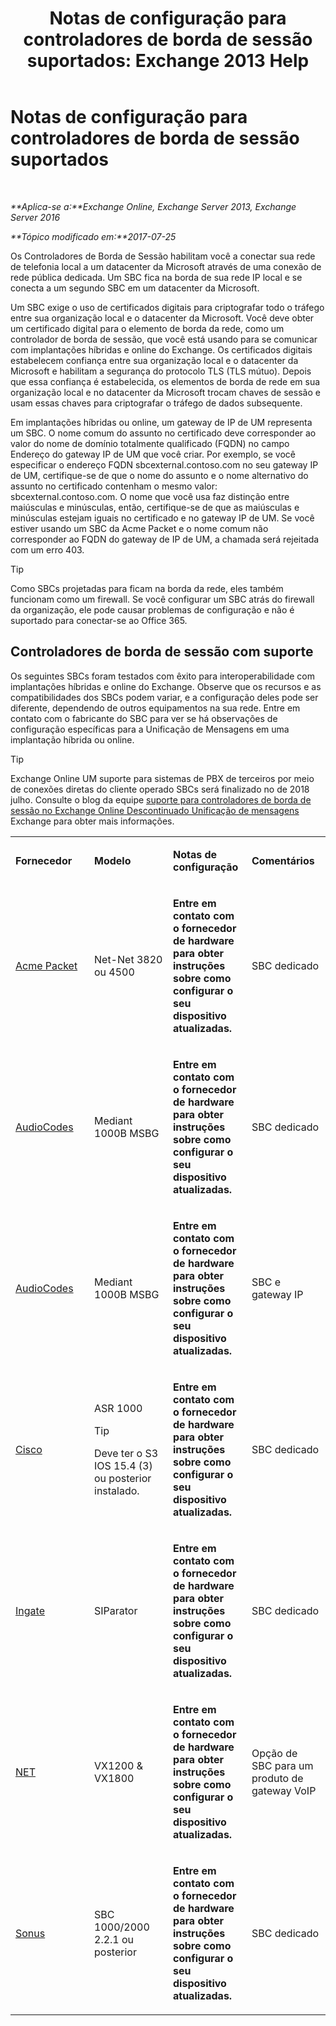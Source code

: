 ﻿---
title: 'Notas de configuração para controladores de borda de sessão suportados: Exchange 2013 Help'
TOCTitle: Notas de configuração para controladores de borda de sessão suportados
ms:assetid: d161f94a-a243-4294-93b3-2bf1dc17b59f
ms:mtpsurl: https://technet.microsoft.com/pt-br/library/JJ673565(v=EXCHG.150)
ms:contentKeyID: 50556295
ms.date: 05/22/2018
mtps_version: v=EXCHG.150
ms.translationtype: MT
---

# Notas de configuração para controladores de borda de sessão suportados

 

_**Aplica-se a:**Exchange Online, Exchange Server 2013, Exchange Server 2016_

_**Tópico modificado em:**2017-07-25_

Os Controladores de Borda de Sessão habilitam você a conectar sua rede de telefonia local a um datacenter da Microsoft através de uma conexão de rede pública dedicada. Um SBC fica na borda de sua rede IP local e se conecta a um segundo SBC em um datacenter da Microsoft.

Um SBC exige o uso de certificados digitais para criptografar todo o tráfego entre sua organização local e o datacenter da Microsoft. Você deve obter um certificado digital para o elemento de borda da rede, como um controlador de borda de sessão, que você está usando para se comunicar com implantações híbridas e online do Exchange. Os certificados digitais estabelecem confiança entre sua organização local e o datacenter da Microsoft e habilitam a segurança do protocolo TLS (TLS mútuo). Depois que essa confiança é estabelecida, os elementos de borda de rede em sua organização local e no datacenter da Microsoft trocam chaves de sessão e usam essas chaves para criptografar o tráfego de dados subsequente.

Em implantações híbridas ou online, um gateway de IP de UM representa um SBC. O nome comum do assunto no certificado deve corresponder ao valor do nome de domínio totalmente qualificado (FQDN) no campo Endereço do gateway IP de UM que você criar. Por exemplo, se você especificar o endereço FQDN sbcexternal.contoso.com no seu gateway IP de UM, certifique-se de que o nome do assunto e o nome alternativo do assunto no certificado contenham o mesmo valor: sbcexternal.contoso.com. O nome que você usa faz distinção entre maiúsculas e minúsculas, então, certifique-se de que as maiúsculas e minúsculas estejam iguais no certificado e no gateway IP de UM. Se você estiver usando um SBC da Acme Packet e o nome comum não corresponder ao FQDN do gateway de IP de UM, a chamada será rejeitada com um erro 403.


> [!TIP]
> Como SBCs projetadas para ficam na borda da rede, eles também funcionam como um firewall. Se você configurar um SBC atrás do firewall da organização, ele pode causar problemas de configuração e não é suportado para conectar-se ao Office 365.



## Controladores de borda de sessão com suporte

Os seguintes SBCs foram testados com êxito para interoperabilidade com implantações híbridas e online do Exchange. Observe que os recursos e as compatibilidades dos SBCs podem variar, e a configuração deles pode ser diferente, dependendo de outros equipamentos na sua rede. Entre em contato com o fabricante do SBC para ver se há observações de configuração específicas para a Unificação de Mensagens em uma implantação híbrida ou online.


> [!TIP]
> Exchange Online UM suporte para sistemas de PBX de terceiros por meio de conexões diretas do cliente operado SBCs será finalizado no de 2018 julho. Consulte o blog da equipe <A href="https://blogs.technet.microsoft.com/exchange/2017/07/18/discontinuation-of-support-for-session-border-controllers-in-exchange-online-unified-messaging/">suporte para controladores de borda de sessão no Exchange Online Descontinuado Unificação de mensagens</A> Exchange para obter mais informações.




<table>
<colgroup>
<col style="width: 25%" />
<col style="width: 25%" />
<col style="width: 25%" />
<col style="width: 25%" />
</colgroup>
<tbody>
<tr class="odd">
<td><p><strong>Fornecedor</strong></p></td>
<td><p><strong>Modelo</strong></p></td>
<td><p><strong>Notas de configuração</strong></p></td>
<td><p><strong>Comentários</strong></p></td>
</tr>
<tr class="even">
<td><p><a href="http://www.acmepacket.com">Acme Packet</a></p></td>
<td><p>Net-Net 3820 ou 4500</p></td>
<td><p><strong>Entre em contato com o fornecedor de hardware para obter instruções sobre como configurar o seu dispositivo atualizadas.</strong></p></td>
<td><p>SBC dedicado</p></td>
</tr>
<tr class="odd">
<td><p><a href="https://www.audiocodes.com">AudioCodes</a></p></td>
<td><p>Mediant 1000B MSBG</p></td>
<td><p><strong>Entre em contato com o fornecedor de hardware para obter instruções sobre como configurar o seu dispositivo atualizadas.</strong></p></td>
<td><p>SBC dedicado</p></td>
</tr>
<tr class="even">
<td><p><a href="https://www.audiocodes.com">AudioCodes</a></p></td>
<td><p>Mediant 1000B MSBG</p></td>
<td><p><strong>Entre em contato com o fornecedor de hardware para obter instruções sobre como configurar o seu dispositivo atualizadas.</strong></p></td>
<td><p>SBC e gateway IP</p></td>
</tr>
<tr class="odd">
<td><p><a href="https://www.cisco.com/c/dam/en/us/solutions/collateral/enterprise-networks/unified-access/cube-asr-release-10-0.pdf">Cisco</a></p></td>
<td><p>ASR 1000</p>

> [!TIP]
> Deve ter o S3 IOS 15.4 (3) ou posterior instalado.


</td>
<td><p><strong>Entre em contato com o fornecedor de hardware para obter instruções sobre como configurar o seu dispositivo atualizadas.</strong></p></td>
<td><p>SBC dedicado</p></td>
</tr>
<tr class="even">
<td><p><a href="https://www.ingate.com/">Ingate</a></p></td>
<td><p>SIParator</p></td>
<td><p><strong>Entre em contato com o fornecedor de hardware para obter instruções sobre como configurar o seu dispositivo atualizadas.</strong></p></td>
<td><p>SBC dedicado</p></td>
</tr>
<tr class="odd">
<td><p><a href="http://www.net.com">NET</a></p></td>
<td><p>VX1200 &amp; VX1800</p></td>
<td><p><strong>Entre em contato com o fornecedor de hardware para obter instruções sobre como configurar o seu dispositivo atualizadas.</strong></p></td>
<td><p>Opção de SBC para um produto de gateway VoIP</p></td>
</tr>
<tr class="even">
<td><p><a href="http://www.sonus.net/">Sonus</a></p></td>
<td><p>SBC 1000/2000 2.2.1 ou posterior</p></td>
<td><p><strong>Entre em contato com o fornecedor de hardware para obter instruções sobre como configurar o seu dispositivo atualizadas.</strong></p></td>
<td><p>SBC dedicado</p></td>
</tr>
</tbody>
</table>


